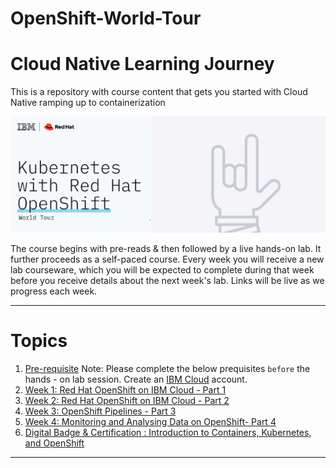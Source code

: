 # OpenShift-World-Tour

# Cloud Native Learning Journey
This is a repository with course content that gets you started with Cloud Native ramping up to containerization

![logo](https://github.com/IBM-Developer-Advocacy-India/ibm-openshift-labs/blob/main/img/bsok-1.png)

The course begins with pre-reads & then followed by a live hands-on lab. It further proceeds as a self-paced course. Every week you will receive a new lab courseware, which you will be expected to complete during that week before you receive details about the next week's lab. Links will be live as we progress each week.

---

# Topics

1. [Pre-requisite](https://github.com/IBMDevConnect/OpenShift-World-Tour/#1-pre-requisite)
Note: Please complete the below prequisites `before` the hands - on lab session.
Create an [IBM Cloud](https://ibm.biz/BdfaqQ) account.
2. [Week 1: Red Hat OpenShift on IBM Cloud - Part 1](https://github.com/IBMDevConnect/OpenShift-World-Tour/tree/main/openshift-labs/Red%20Hat%20OpenShift%20on%20IBM%20Cloud%20-%20Part%201)
3. [Week 2: Red Hat OpenShift on IBM Cloud - Part 2](https://github.com/IBMDevConnect/OpenShift-World-Tour#week-2---red-hat-openshift-on-ibm-cloud---part-2)
4. [Week 3: OpenShift Pipelines - Part 3](https://github.com/IBMDevConnect/OpenShift-World-Tour/tree/main/openshift-labs/OpenShift%20Pipelines%20-%20Part%203)
5. [Week 4: Monitoring and Analysing Data on OpenShift- Part 4](https://github.com/IBMDevConnect/OpenShift-World-Tour/tree/main/openshift-labs/Monitoring%20and%20Analysing%20Data%20on%20OpenShift-%20Part%204)
6. [Digital Badge & Certification : Introduction to Containers, Kubernetes, and OpenShift](https://cognitiveclass.ai/courses/kubernetes-course)

---

